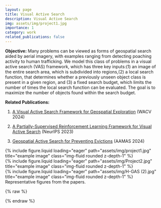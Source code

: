```yaml
---
layout: page
title: Visual Active Search
description: Visual Active Search
img: assets/img/project1.jpg
importance: 1
category: work
related_publications: false
---
```


**Objective:**
Many problems can be viewed as forms of geospatial search aided by aerial imagery, with examples ranging from detecting poaching activity to human trafficking. We model this class of problems in a visual active search (VAS) framework, which has three key inputs:(1) an image of the entire search area, which is subdivided into regions,(2) a local search function, that determines whether a previously unseen object class is present in a given region, and (3) a fixed search budget, which limits the number of times the local search function can be evaluated. The goal is to maximize the number of objects found within the search budget. 


**Related Publications:**

1.  [A Visual Active Search Framework for Geospatial Exploration](https://openaccess.thecvf.com/content/WACV2024/html/Sarkar_A_Visual_Active_Search_Framework_for_Geospatial_Exploration_WACV_2024_paper.html) (WACV 2024)

2.  [A Partially-Supervised Reinforcement Learning Framework for Visual Active Search](https://proceedings.neurips.cc/paper_files/paper/2023/hash/288b63aa98084366c4536ba0574a0f22-Abstract-Conference.html) (NeurIPS 2023)

3.  [Geospatial Active Search for Preventing Evictions](https://dl.acm.org/doi/abs/10.5555/3635637.3663192) (AAMAS 2024)


<div class="row">
    <div class="col-sm mt-3 mt-md-0">
        {% include figure.liquid loading="eager" path="assets/img/project1.jpg" title="example image" class="img-fluid rounded z-depth-1" %}
    </div>
    <div class="col-sm mt-3 mt-md-0">
        {% include figure.liquid loading="eager" path="assets/img/Project2.jpg" title="example image" class="img-fluid rounded z-depth-1" %}
    </div>
    <div class="col-sm mt-3 mt-md-0">
        {% include figure.liquid loading="eager" path="assets/img/H-GAS (2).jpg" title="example image" class="img-fluid rounded z-depth-1" %}
    </div>
</div>
<div class="caption">
    Representative figures from the papers. 
</div>

{% raw %}


{% endraw %}
